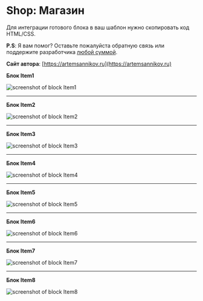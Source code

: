 Shop: Магазин
=====================

Для интеграции готового блока в ваш шаблон нужно скопировать код HTML/CSS.

**P.S**: Я вам помог? Оставьте пожалуйста обратную связь или поддержите разработчика [любой суммой](https://money.yandex.ru/to/41001366550213).

**Сайт автора**: [https://artemsannikov.ru](https://artemsannikov.ru)

**Блок Item1**

![screenshot of block Item1](https://user-images.githubusercontent.com/31792522/69697904-b062e000-1105-11ea-8e40-1197ee032643.jpg)

<hr>

**Блок Item2**

![screenshot of block Item2](https://user-images.githubusercontent.com/31792522/69708837-1f4c3300-111e-11ea-8217-afe6513b49a7.jpg)

<hr>

**Блок Item3**

![screenshot of block Item3](https://user-images.githubusercontent.com/31792522/69711042-31c86b80-1122-11ea-8277-c2b86f859817.jpg)

<hr>

**Блок Item4**

![screenshot of block Item4](https://user-images.githubusercontent.com/31792522/69713101-c1234e00-1125-11ea-9e65-60c3c7a83038.jpg)

<hr>

**Блок Item5**

![screenshot of block Item5](https://user-images.githubusercontent.com/31792522/69713813-0431f100-1127-11ea-88e0-7bbe0d0b14fe.jpg)

<hr>

**Блок Item6**

![screenshot of block Item6](https://user-images.githubusercontent.com/31792522/69723678-02265d00-113c-11ea-9bce-9f15114a0f58.jpg)

<hr>

**Блок Item7**

![screenshot of block Item7](https://user-images.githubusercontent.com/31792522/69800494-2d21b700-11f7-11ea-8f1c-7801d2ddae6f.jpg)

<hr>

**Блок Item8**

![screenshot of block Item8](https://user-images.githubusercontent.com/31792522/69800495-2d21b700-11f7-11ea-8281-95da26a759df.jpg)